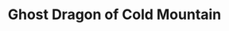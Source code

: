 ---
title:          Ghost Dragon of Cold Mountain
genre:          ancient
chinesetitle:   寒山潛龍
previoustitle:  Cold Mountain, Hidden Dragon
episodes:       30
producer:       Marco Law
broadcaststart: 2014-06-30
broadcastend:   2014-08-07
website:        'http://programme.tvb.com/drama/ghostdragonofcoldmountain'
starring:       Kenneth Ma, Pierre Ngo, Power Chan, <mark>Selena Lee</mark>, Rosina Lin, Raymond Cho
synopsis:       The Tin Kei Agency of the Northern Song, an investigation agency specializing in solving strange cases in the kingdom, is headed by the wise FUNG NAM-TIN <small>(Lau Kong)</small>, who leads a group of extremely well-trained constables. His favorite apprentice, CHU CHEUNG-SING <small>(Kenneth Ma)</small>, is wisdom and courage embodied in one, but Nam Tin and Cheung Sing end their partnership when they fail to come to a consensus on how to solve a particular case. Cheung Sing ends up leaving the agency to live a simple and peaceful life with his wife, TOU FA <small>(Selena Lee)</small>.  years later, the aging Nam Tin orders three of his most-skilled apprentices – MA CHUEN-KUNG <small>(Power Chan)</small>, NGAU DAI-LIK <small>(Pierre Ngo)</small>, and YEUNG MAU <small>(Rosina Lin)</small> – to reach out to Cheung Sing and convince him to return. Cheung Sing agrees to work with the agency again, but his personality often clashes with his three partners, causing the four to frequently fight. Meanwhile, Cheung Sing is separated from his wife, but his feelings become conflicted when he ends up meeting a prostitute who looks exactly like her.  Sing learns that the opposing Jurchen kingdom has placed a mole within the Tin Kei Agency and his good friend, HUNG SUP-KAU <small>(Raymond Cho)</small> is exploited by the enemy. Cheung Sing does not know whom to trust. The line between friend and foe continues to be blurry.

fullname:       To Fa<br>Yan Mei-Neung
altname:        Kong Man<br>Kong Lai
identity:       Owner of Tou Fa Lam restaurant<br>Courtesan at Fa Lei Lau brothel
appearance:     1-30
image:          1
---